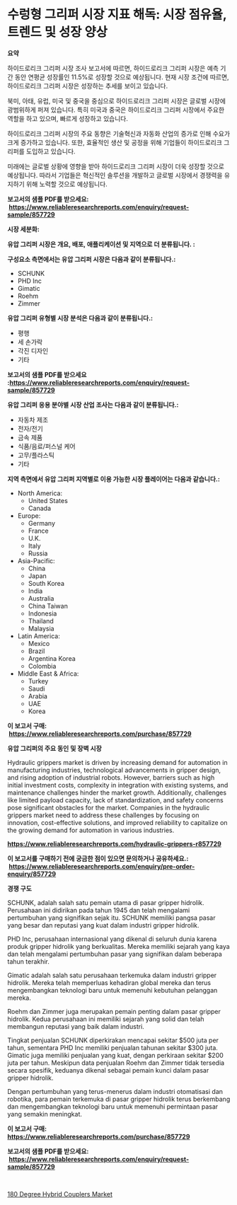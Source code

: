 <p><h1>수렁형 그리퍼 시장 지표 해독: 시장 점유율, 트렌드 및 성장 양상</h1></p><p><strong>요약</strong></p>
<p><p>하이드로리크 그리퍼 시장 조사 보고서에 따르면, 하이드로리크 그리퍼 시장은 예측 기간 동안 연평균 성장률인 11.5%로 성장할 것으로 예상됩니다. 현재 시장 조건에 따르면, 하이드로리크 그리퍼 시장은 성장하는 추세를 보이고 있습니다.</p><p>북미, 아태, 유럽, 미국 및 중국을 중심으로 하이드로리크 그리퍼 시장은 글로벌 시장에 광범위하게 퍼져 있습니다. 특히 미국과 중국은 하이드로리크 그리퍼 시장에서 주요한 역할을 하고 있으며, 빠르게 성장하고 있습니다.</p><p>하이드로리크 그리퍼 시장의 주요 동향은 기술혁신과 자동화 산업의 증가로 인해 수요가 크게 증가하고 있습니다. 또한, 효율적인 생산 및 공정을 위해 기업들이 하이드로리크 그리퍼를 도입하고 있습니다.</p><p>미래에는 글로벌 상황에 영향을 받아 하이드로리크 그리퍼 시장이 더욱 성장할 것으로 예상됩니다. 따라서 기업들은 혁신적인 솔루션을 개발하고 글로벌 시장에서 경쟁력을 유지하기 위해 노력할 것으로 예상됩니다.</p></p>
<p><strong>보고서의 샘플 PDF를 받으세요: &nbsp;<a href="https://www.reliableresearchreports.com/enquiry/request-sample/857729">https://www.reliableresearchreports.com/enquiry/request-sample/857729</a></strong></p>
<p><strong>시장 세분화:</strong></p>
<p><strong> 유압 그리퍼 시장은 개요, 배포, 애플리케이션 및 지역으로 더 분류됩니다. :</strong></p>
<p><strong>구성요소 측면에서는 유압 그리퍼 시장은 다음과 같이 분류됩니다.:</strong></p>
<p><ul><li>SCHUNK</li><li>PHD Inc</li><li>Gimatic</li><li>Roehm</li><li>Zimmer</li></ul></p>
<p><strong> 유압 그리퍼 유형별 시장 분석은 다음과 같이 분류됩니다.:</strong></p>
<p><ul><li>평행</li><li>세 손가락</li><li>각진 디자인</li><li>기타</li></ul></p>
<p><strong>보고서의 샘플 PDF를 받으세요 :<a href="https://www.reliableresearchreports.com/enquiry/request-sample/857729">https://www.reliableresearchreports.com/enquiry/request-sample/857729</a></strong></p>
<p><strong> 유압 그리퍼 응용 분야별 시장 산업 조사는 다음과 같이 분류됩니다.:</strong></p>
<p><ul><li>자동차 제조</li><li>전자/전기</li><li>금속 제품</li><li>식품/음료/퍼스널 케어</li><li>고무/플라스틱</li><li>기타</li></ul></p>
<p><strong>지역 측면에서 유압 그리퍼 지역별로 이용 가능한 시장 플레이어는 다음과 같습니다.:</strong></p>
<p><ul>
    <li>
        North America:
        <ul>
            <li>United States</li>
            <li>Canada</li>
        </ul>
    </li>
    <li>
        Europe:
        <ul>
            <li>Germany</li>
            <li>France</li>
            <li>U.K.</li>
            <li>Italy</li>
            <li>Russia</li>
        </ul>
    </li>
    <li>
        Asia-Pacific:
        <ul>
            <li>China</li>
            <li>Japan</li>
            <li>South Korea</li>
            <li>India</li>
            <li>Australia</li>
            <li>China Taiwan</li>
            <li>Indonesia</li>
            <li>Thailand</li>
            <li>Malaysia</li>
        </ul>
    </li>
    <li>
        Latin America:
        <ul>
            <li>Mexico</li>
            <li>Brazil</li>
            <li>Argentina Korea</li>
            <li>Colombia</li>
        </ul>
    </li>
    <li>
        Middle East & Africa:
        <ul>
            <li>Turkey</li>
            <li>Saudi</li>
            <li>Arabia</li>
            <li>UAE</li>
            <li>Korea</li>
        </ul>
    </li>
    </ul></p>
<p><strong>이 보고서 구매: &nbsp;<a href="https://www.reliableresearchreports.com/purchase/857729">https://www.reliableresearchreports.com/purchase/857729</a></strong></p>
<p><strong>유압 그리퍼의 주요 동인 및 장벽 시장</strong></p>
<p><p>Hydraulic grippers market is driven by increasing demand for automation in manufacturing industries, technological advancements in gripper design, and rising adoption of industrial robots. However, barriers such as high initial investment costs, complexity in integration with existing systems, and maintenance challenges hinder the market growth. Additionally, challenges like limited payload capacity, lack of standardization, and safety concerns pose significant obstacles for the market. Companies in the hydraulic grippers market need to address these challenges by focusing on innovation, cost-effective solutions, and improved reliability to capitalize on the growing demand for automation in various industries.</p></p>
<p><strong><a href="https://www.reliableresearchreports.com/hydraulic-grippers-r857729">https://www.reliableresearchreports.com/hydraulic-grippers-r857729</a></strong></p>
<p><strong>이 보고서를 구매하기 전에 궁금한 점이 있으면 문의하거나 공유하세요.: &nbsp;<a href="https://www.reliableresearchreports.com/enquiry/pre-order-enquiry/857729">https://www.reliableresearchreports.com/enquiry/pre-order-enquiry/857729</a></strong></p>
<p><strong>경쟁 구도</strong></p>
<p><p>SCHUNK, adalah salah satu pemain utama di pasar gripper hidrolik. Perusahaan ini didirikan pada tahun 1945 dan telah mengalami pertumbuhan yang signifikan sejak itu. SCHUNK memiliki pangsa pasar yang besar dan reputasi yang kuat dalam industri gripper hidrolik.</p><p>PHD Inc,  perusahaan internasional yang dikenal di seluruh dunia karena produk gripper hidrolik yang berkualitas. Mereka memiliki sejarah yang kaya dan telah mengalami pertumbuhan pasar yang signifikan dalam beberapa tahun terakhir.</p><p>Gimatic adalah salah satu perusahaan terkemuka dalam industri gripper hidrolik. Mereka telah memperluas kehadiran global mereka dan terus mengembangkan teknologi baru untuk memenuhi kebutuhan pelanggan mereka.</p><p>Roehm dan Zimmer juga merupakan pemain penting dalam pasar gripper hidrolik. Kedua perusahaan ini memiliki sejarah yang solid dan telah membangun reputasi yang baik dalam industri.</p><p>Tingkat penjualan SCHUNK diperkirakan mencapai sekitar $500 juta per tahun, sementara PHD Inc memiliki penjualan tahunan sekitar $300 juta. Gimatic juga memiliki penjualan yang kuat, dengan perkiraan sekitar $200 juta per tahun. Meskipun data penjualan Roehm dan Zimmer tidak tersedia secara spesifik, keduanya dikenal sebagai pemain kunci dalam pasar gripper hidrolik.</p><p>Dengan pertumbuhan yang terus-menerus dalam industri otomatisasi dan robotika, para pemain terkemuka di pasar gripper hidrolik terus berkembang dan mengembangkan teknologi baru untuk memenuhi permintaan pasar yang semakin meningkat.</p></p>
<p><strong>이 보고서 구매: &nbsp; <a href="https://www.reliableresearchreports.com/purchase/857729">https://www.reliableresearchreports.com/purchase/857729</a></strong></p>
<p><strong>보고서의 샘플 PDF를 받으세요: &nbsp;<a href="https://www.reliableresearchreports.com/enquiry/request-sample/857729">https://www.reliableresearchreports.com/enquiry/request-sample/857729</a></strong><strong></strong></p>
<p>&nbsp;</p>
<p><p><a href="https://cautious-neon-760.notion.site/180-Degree-Hybrid-Couplers-Market-Trends-and-Market-Analysis-forecasted-for-period-2024-2031-5a673a45ff5e40c9a828d597a4051336">180 Degree Hybrid Couplers Market</a></p></p>